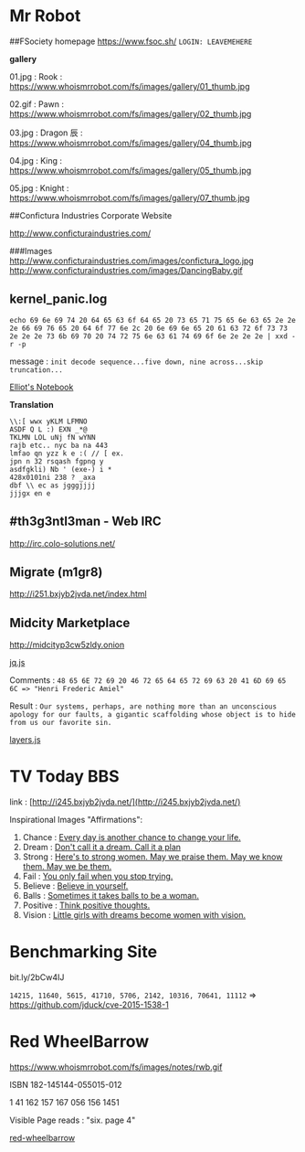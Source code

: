 # Mr Robot

##FSociety homepage
https://www.fsoc.sh/
`LOGIN: LEAVEMEHERE`

**gallery**

01.jpg : Rook : https://www.whoismrrobot.com/fs/images/gallery/01_thumb.jpg

02.gif : Pawn : https://www.whoismrrobot.com/fs/images/gallery/02_thumb.jpg

03.jpg : Dragon 辰 : https://www.whoismrrobot.com/fs/images/gallery/04_thumb.jpg

04.jpg : King : https://www.whoismrrobot.com/fs/images/gallery/05_thumb.jpg

05.jpg : Knight : https://www.whoismrrobot.com/fs/images/gallery/07_thumb.jpg

##Confictura Industries Corporate Website

http://www.conficturaindustries.com/

###Images
http://www.conficturaindustries.com/images/confictura_logo.jpg
http://www.conficturaindustries.com/images/DancingBaby.gif

## kernel_panic.log

`echo 69 6e 69 74 20 64 65 63 6f 64 65 20 73 65 71 75 65 6e 63 65 2e 2e 2e 66 69 76 65 20 64 6f 77 6e 2c 20 6e 69 6e 65 20 61 63 72 6f 73 73 2e 2e 2e 73 6b 69 70 20 74 72 75 6e 63 61 74 69 6f 6e 2e 2e 2e | xxd -r -p`

message : `init decode sequence...five down, nine across...skip truncation...`

[Elliot's Notebook](http://imgur.com/a/P4O0U)

**Translation**

```
\\:[ wwx yKLM LFMNO
ASDF Q L :) EXN _*@
TKLMN LOL uNj fN wYNN
rajb etc.. nyc ba na 443
lmfao qn yzz k e :( // [ ex.
jpn n 32 rsqash fgpng y
asdfgkli) Nb ' (exe-) i *
428x0101ni 238 ? _axa
dbf \\ ec as jgggjjjj
jjjgx en e
```

## #th3g3ntl3man - Web IRC

http://irc.colo-solutions.net/

## Migrate (m1gr8)

http://i251.bxjyb2jvda.net/index.html

## Midcity Marketplace

http://midcityp3cw5zldy.onion

[jq.js](jq.js)  

Comments : `48 65 6E 72 69 20 46 72 65 64 65 72 69 63 20 41 6D 69 65 6C => "Henri Frederic Amiel"`

Result : `Our systems, perhaps, are nothing more than an unconscious apology for our faults, a gigantic scaffolding whose object is to hide from us our favorite sin.`

[layers.js](layers.js)

# TV Today BBS

link : [http://i245.bxjyb2jvda.net/](http://i245.bxjyb2jvda.net/)

Inspirational Images "Affirmations":

1. Chance : [Every day is another chance to change your life.](http://i245.bxjyb2jvda.net/js/101/120/106/120/101/120/106/01__Inspiration.jpg)
2. Dream : [Don't call it a dream. Call it a plan](http://i245.bxjyb2jvda.net/js/101/120/106/120/101/120/106/02__Inspiration.jpg)
3. Strong : [Here's to strong women. May we praise them.  May we know them. May we be them.](http://i245.bxjyb2jvda.net/js/101/120/106/120/101/120/106/03__Inspiration.jpg)
4. Fail : [You only fail when you stop trying.](http://i245.bxjyb2jvda.net/js/101/120/106/120/101/120/106/04__Inspiration.jpg)
5. Believe : [Believe in yourself.](http://i245.bxjyb2jvda.net/js/101/120/106/120/101/120/106/05__Inspiration.jpg)
6. Balls : [Sometimes it takes balls to be a woman.](http://i245.bxjyb2jvda.net/js/101/120/106/120/101/120/106/06__Inspiration.jpg)
7. Positive : [Think positive thoughts.](http://i245.bxjyb2jvda.net/js/101/120/106/120/101/120/106/07__Inspiration.jpg)
8. Vision : [Little girls with dreams become women with vision.](http://i245.bxjyb2jvda.net/js/101/120/106/120/101/120/106/08__Inspiration.jpg)


# Benchmarking Site

bit.ly/2bCw4IJ

`14215, 11640, 5615, 41710, 5706, 2142, 10316, 70641, 11112` => https://github.com/jduck/cve-2015-1538-1

# Red WheelBarrow

https://www.whoismrrobot.com/fs/images/notes/rwb.gif

ISBN 182-145144-055015-012

1 41 162 157 167 056 156 1451

Visible Page reads : "six. page 4"

[red-wheelbarrow](http://www.red-wheelbarrow.net/internal/)

